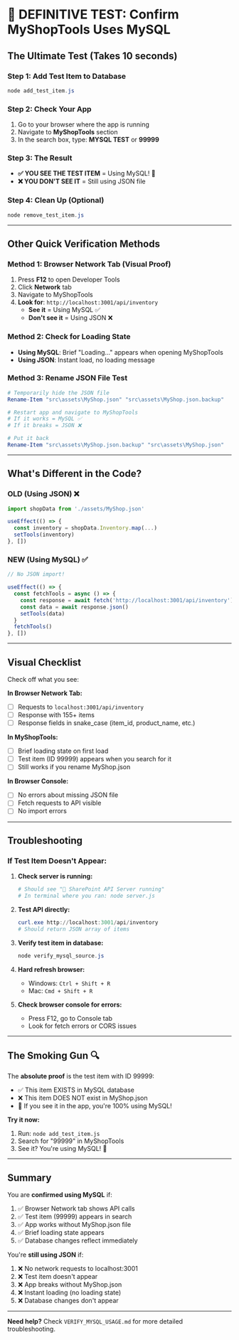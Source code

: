 # 🎯 DEFINITIVE TEST: Confirm MyShopTools Uses MySQL

## The Ultimate Test (Takes 10 seconds)

### Step 1: Add Test Item to Database
```powershell
node add_test_item.js
```

### Step 2: Check Your App
1. Go to your browser where the app is running
2. Navigate to **MyShopTools** section
3. In the search box, type: **MYSQL TEST** or **99999**

### Step 3: The Result
- **✅ YOU SEE THE TEST ITEM** = Using MySQL! 🎉
- **❌ YOU DON'T SEE IT** = Still using JSON file

### Step 4: Clean Up (Optional)
```powershell
node remove_test_item.js
```

---

## Other Quick Verification Methods

### Method 1: Browser Network Tab (Visual Proof)
1. Press **F12** to open Developer Tools
2. Click **Network** tab
3. Navigate to MyShopTools
4. **Look for**: `http://localhost:3001/api/inventory`
   - **See it** = Using MySQL ✅
   - **Don't see it** = Using JSON ❌

### Method 2: Check for Loading State
- **Using MySQL**: Brief "Loading..." appears when opening MyShopTools
- **Using JSON**: Instant load, no loading message

### Method 3: Rename JSON File Test
```powershell
# Temporarily hide the JSON file
Rename-Item "src\assets\MyShop.json" "src\assets\MyShop.json.backup"

# Restart app and navigate to MyShopTools
# If it works = MySQL ✅
# If it breaks = JSON ❌

# Put it back
Rename-Item "src\assets\MyShop.json.backup" "src\assets\MyShop.json"
```

---

## What's Different in the Code?

### OLD (Using JSON) ❌
```typescript
import shopData from './assets/MyShop.json'

useEffect(() => {
  const inventory = shopData.Inventory.map(...)
  setTools(inventory)
}, [])
```

### NEW (Using MySQL) ✅
```typescript
// No JSON import!

useEffect(() => {
  const fetchTools = async () => {
    const response = await fetch('http://localhost:3001/api/inventory')
    const data = await response.json()
    setTools(data)
  }
  fetchTools()
}, [])
```

---

## Visual Checklist

Check off what you see:

**In Browser Network Tab:**
- [ ] Requests to `localhost:3001/api/inventory`
- [ ] Response with 155+ items
- [ ] Response fields in snake_case (item_id, product_name, etc.)

**In MyShopTools:**
- [ ] Brief loading state on first load
- [ ] Test item (ID 99999) appears when you search for it
- [ ] Still works if you rename MyShop.json

**In Browser Console:**
- [ ] No errors about missing JSON file
- [ ] Fetch requests to API visible
- [ ] No import errors

---

## Troubleshooting

### If Test Item Doesn't Appear:

1. **Check server is running:**
   ```powershell
   # Should see "🚀 SharePoint API Server running"
   # In terminal where you ran: node server.js
   ```

2. **Test API directly:**
   ```powershell
   curl.exe http://localhost:3001/api/inventory
   # Should return JSON array of items
   ```

3. **Verify test item in database:**
   ```powershell
   node verify_mysql_source.js
   ```

4. **Hard refresh browser:**
   - Windows: `Ctrl + Shift + R`
   - Mac: `Cmd + Shift + R`

5. **Check browser console for errors:**
   - Press F12, go to Console tab
   - Look for fetch errors or CORS issues

---

## The Smoking Gun 🔍

The **absolute proof** is the test item with ID 99999:

- ✅ This item EXISTS in MySQL database
- ❌ This item DOES NOT exist in MyShop.json
- 🎯 If you see it in the app, you're 100% using MySQL!

**Try it now:**
1. Run: `node add_test_item.js`
2. Search for "99999" in MyShopTools
3. See it? You're using MySQL! 🎉

---

## Summary

You are **confirmed using MySQL** if:
1. ✅ Browser Network tab shows API calls
2. ✅ Test item (99999) appears in search
3. ✅ App works without MyShop.json file
4. ✅ Brief loading state appears
5. ✅ Database changes reflect immediately

You're **still using JSON** if:
1. ❌ No network requests to localhost:3001
2. ❌ Test item doesn't appear
3. ❌ App breaks without MyShop.json
4. ❌ Instant loading (no loading state)
5. ❌ Database changes don't appear

---

**Need help?** Check `VERIFY_MYSQL_USAGE.md` for more detailed troubleshooting.
